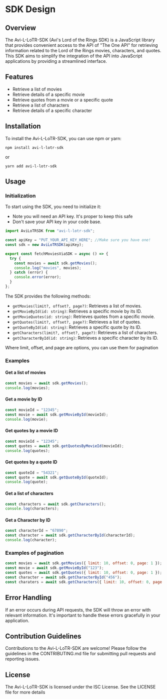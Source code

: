 # SDK Design

## Overview

The Avi-L-LoTR-SDK (Avi's Lord of the Rings SDK) is a JavaScript library that provides convenient access to the API of "The One API" for retrieving information related to the Lord of the Rings movies, characters, and quotes. This SDK aims to simplify the integration of the API into JavaScript applications by providing a streamlined interface.

## Features

- Retrieve a list of movies
- Retrieve details of a specific movie
- Retrieve quotes from a movie or a specific quote
- Retrieve a list of characters
- Retrieve details of a specific character

## Installation

To install the Avi-L-LoTR-SDK, you can use npm or yarn:

```shell
npm install avi-l-lotr-sdk
```

or

```shell
yarn add avi-l-lotr-sdk
```

## Usage

### Initialization

To start using the SDK, you need to initialize it:

- Note you will need an API key. It's proper to keep this safe
- Don't save your API key in your code base.

```javascript
import AviLoTRSDK from "avi-l-lotr-sdk";

const apiKey = "PUT_YOUR_API_KEY_HERE"; //Make sure you have one!
const sdk = new AviLoTRSDK(apiKey);

export const fetchMoviesViaSDK = async () => {
  try {
    const movies = await sdk.getMovies();
    console.log("movies", movies);
  } catch (error) {
    console.error(error);
  }
};
```

The SDK provides the following methods:

- `getMovies(limit?, offset?, page?)`: Retrieves a list of movies.
- `getMovieById(id: string)`: Retrieves a specific movie by its ID.
- `getMovieQuotes(id: string)`: Retrieves quotes from a specific movie.
- `getQuotes(limit?, offset?, page?)`: Retrieves a list of quotes.
- `getQuoteById(id: string)`: Retrieves a specific quote by its ID.
- `getCharacters(limit?, offset?, page?)`: Retrieves a list of characters.
- `getCharacterById(id: string)`: Retrieves a specific character by its ID.

Where limit, offset, and page are options, you can use them for pagination

### Examples

#### Get a list of movies

```javascript
const movies = await sdk.getMovies();
console.log(movies);
```

#### Get a movie by ID

```javascript
const movieId = "12345";
const movie = await sdk.getMovieById(movieId);
console.log(movie);
```

#### Get quotes by a movie ID

```javascript
const movieId = "12345";
const quotes = await sdk.getQuotesByMovieId(movieId);
console.log(quotes);
```

#### Get quotes by a quote ID

```javascript
const quoteId = "54321";
const quote = await sdk.getQuoteById(quoteId);
console.log(quote);
```

#### Get a list of characters

```javascript
const characters = await sdk.getCharacters();
console.log(characters);
```

#### Get a Character by ID

```javascript
const characterId = "67890";
const character = await sdk.getCharacterById(characterId);
console.log(character);
```

### Examples of pagination

```javascript
const movies = await sdk.getMovies({ limit: 10, offset: 0, page: 1 });
const movie = await sdk.getMovieById("123");
const quotes = await sdk.getQuotes({ limit: 10, offset: 0, page: 1 });
const character = await sdk.getCharacterById("456");
const charaters = await sdk.getCharacters({ limit: 10, offset: 0, page: 1 });
```

## Error Handling

If an error occurs during API requests, the SDK will throw an error with relevant information. It's important to handle these errors gracefully in your application.

## Contribution Guidelines

Contributions to the Avi-L-LoTR-SDK are welcome! Please follow the guidelines in the CONTRIBUTING.md file for submitting pull requests and reporting issues.

## License

The Avi-L-LoTR-SDK is licensed under the ISC License. See the LICENSE file for more details
